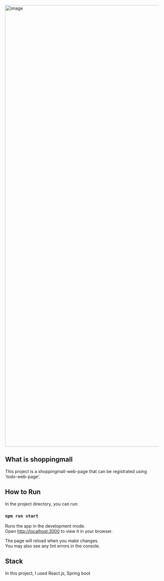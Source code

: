<img width="1440" alt="image" src="https://user-images.githubusercontent.com/62174377/175550928-28338693-10ba-4260-9c03-e2e3eabb0cc2.png">

## What is shoppingmall

This project is a shoppingmall-web-page that can be registrated using 'todo-web-page'.


## How to Run

In the project directory, you can run:

### `npm run start`

Runs the app in the development mode.\
Open [http://localhost:3000](http://localhost:3000) to view it in your browser.

The page will reload when you make changes.\
You may also see any lint errors in the console.

## Stack

In this project, I used
React.js, Spring boot